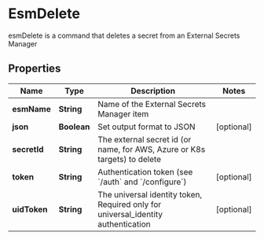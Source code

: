 

# EsmDelete

esmDelete is a command that deletes a secret from an External Secrets Manager

## Properties

Name | Type | Description | Notes
------------ | ------------- | ------------- | -------------
**esmName** | **String** | Name of the External Secrets Manager item | 
**json** | **Boolean** | Set output format to JSON |  [optional]
**secretId** | **String** | The external secret id (or name, for AWS, Azure or K8s targets) to delete | 
**token** | **String** | Authentication token (see &#x60;/auth&#x60; and &#x60;/configure&#x60;) |  [optional]
**uidToken** | **String** | The universal identity token, Required only for universal_identity authentication |  [optional]



